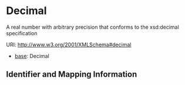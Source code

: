 # Decimal

A real number with arbitrary precision that conforms to the xsd:decimal specification

URI: http://www.w3.org/2001/XMLSchema#decimal

* [base](https://w3id.org/linkml/base): Decimal






## Identifier and Mapping Information








